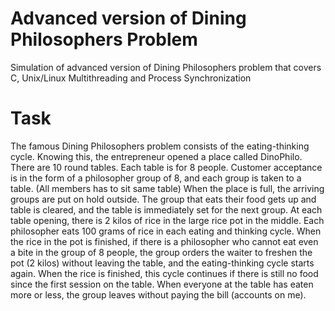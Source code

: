 # Advanced version of Dining Philosophers Problem
Simulation of advanced version of Dining Philosophers problem that covers C, Unix/Linux Multithreading and  Process Synchronization
# Task
The famous Dining Philosophers problem consists of the eating-thinking cycle. Knowing this, the entrepreneur opened a place called DinoPhilo. There are 10 round tables. Each table is for 8 people. Customer acceptance is in the form of a philosopher group of 8, and each group is taken to a table. (All members has to sit same table) When the place is full, the arriving groups are put on hold outside. The group that eats their food gets up and table is cleared, and the table is immediately set for the next group. At each table opening, there is 2 kilos of rice in the large rice pot in the middle. Each philosopher eats 100 grams of rice in each eating and thinking cycle. When the rice in the pot is finished, if there is a philosopher who cannot eat even a bite in the group of 8 people, the group orders the waiter to freshen the pot (2 kilos) without leaving the table, and the eating-thinking cycle starts again. When the rice is finished, this cycle continues if there is still no food since the first session on the table. When everyone at the table has eaten more or less, the group leaves without paying the bill (accounts on me).
